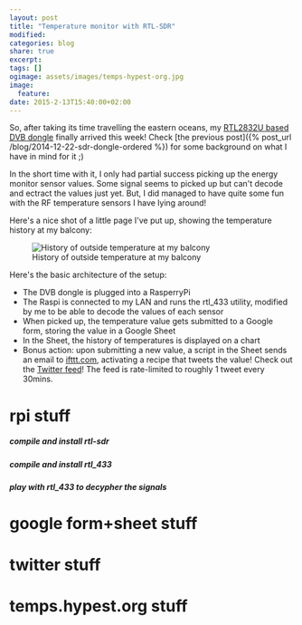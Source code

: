 ```yaml
---
layout: post
title: "Temperature monitor with RTL-SDR"
modified:
categories: blog
share: true
excerpt:
tags: []
ogimage: assets/images/temps-hypest-org.jpg
image:
  feature:
date: 2015-2-13T15:40:00+02:00
---
```


So, after taking its time travelling the eastern oceans, my [RTL2832U based DVB dongle][dvbdongle] finally arrived this week! Check [the previous post]({% post_url /blog/2014-12-22-sdr-dongle-ordered %}) for some background on what I have in mind for it ;)

In the short time with it, I only had partial success picking up the energy monitor sensor values. Some signal seems to picked up but can't decode and ectract the values just yet. But, I did managed to have quite some fun with the RF temperature sensors I have lying around!

Here's a nice shot of a little page I've put up, showing the temperature history at my balcony:
<figure>
  <img src="{{ site.url }}/assets/images/temps-hypest-org.png" alt="History of outside temperature at my balcony"/>
  <figcaption>History of outside temperature at my balcony</figcaption>
</figure>

Here's the basic architecture of the setup:

 * The DVB dongle is plugged into a RasperryPi
 * The Raspi is connected to my LAN and runs the rtl_433 utility, modified by me to be able to decode the values of each sensor
 * When picked up, the temperature value gets submitted to a Google form, storing the value in a Google Sheet
 * In the Sheet, the history of temperatures is displayed on a chart
 * Bonus action: upon submitting a new value, a script in the Sheet sends an email to [ifttt.com][ifttt], activating a recipe that tweets the value! Check out the [Twitter feed][twitterfeed]! The feed is rate-limited to roughly 1 tweet every 30mins.

rpi stuff
=========

##### compile and install rtl-sdr

##### compile and install rtl_433

##### play with rtl_433 to decypher the signals

# google form+sheet stuff

# twitter stuff

# temps.hypest.org stuff

[dvbdongle]: http://www.ebay.com/itm/201140299234
[ifttt]: http://ifttt.com
[twitterfeed]: https://twitter.com/hypestTemp
